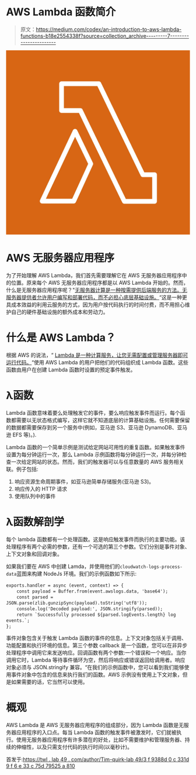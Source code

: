 # AWS Lambda 函数简介

> 原文：<https://medium.com/codex/an-introduction-to-aws-lambda-functions-b18e2554338f?source=collection_archive---------7----------------------->

![](img/e5f92701fbd99641abbf1ca106f56968.png)

# AWS 无服务器应用程序

为了开始理解 AWS Lambda，我们首先需要理解它在 AWS 无服务器应用程序中的位置。原来每个 AWS 无服务器应用程序都是以 AWS Lambda 开始的。然而，什么是无服务器应用程序呢？"[无服务器计算是一种按需提供后端服务的方法。无服务器提供者允许用户编写和部署代码，而不必担心底层基础设施。](https://www.cloudflare.com/learning/serverless/what-is-serverless/)“这是一种更具成本效益的利用云服务的方式，因为用户按代码执行的时间付费，而不用担心维护自己的硬件基础设施的额外成本和劳动力。

# 什么是 AWS Lambda？

根据 AWS 的说法，“ [Lambda 是一种计算服务，让您无需配置或管理服务器即可运行代码。](https://docs.aws.amazon.com/lambda/latest/dg/welcome.html)“使用 AWS Lambda 的用户把他们的代码组织成 Lambda 函数。这些函数由用户在创建 Lambda 函数时设置的预定事件触发。

# λ函数

Lambda 函数意味着要么处理触发它的事件，要么响应触发事件而运行。每个函数都需要以无状态格式编写，这样它就不知道底层的计算基础设施。任何需要保留的数据都需要保存到另一个服务中(例如，亚马逊 S3、亚马逊 DynamoDB、亚马逊 EFS 等)。).

Lambda 函数的一个简单示例是测试给定网站可用性的重复函数。如果触发事件设置为每分钟运行一次，那么 Lambda 示例函数将每分钟运行一次，并每分钟检查一次给定网站的状态。然而，我们的触发器可以与任意数量的 AWS 服务相关联。例子包括:

1.  响应资源生命周期事件，如亚马逊简单存储服务(亚马逊 S3)。
2.  响应传入的 HTTP 请求
3.  使用队列中的事件

# λ函数解剖学

每个 lambda 函数都有一个处理函数。这是响应触发事件而执行的主要功能。该处理程序有两个必需的参数，还有一个可选的第三个参数。它们分别是事件对象、上下文对象和回调对象。

如果我们要在 AWS 中创建 Lamda，并使用他们的`cloudwatch-logs-process-data`蓝图来构建 NodeJs 环境。我们的示例函数如下所示:

```
exports.handler = async (event, context) => {
    const payload = Buffer.from(event.awslogs.data, 'base64');
    const parsed = JSON.parse(zlib.gunzipSync(payload).toString('utf8'));
    console.log('Decoded payload:', JSON.stringify(parsed));
    return `Successfully processed ${parsed.logEvents.length} log events.`;
};
```

事件对象包含关于触发 Lambda 函数的事件的信息。上下文对象包括关于调用、功能配置和执行环境的信息。第三个参数 callback 是一个函数，您可以在非异步处理程序中调用它来发送响应。回调函数有两个参数:一个错误和一个响应。当你调用它时，Lambda 等待事件循环为空，然后将响应或错误返回给调用者。响应对象必须与 JSON.stringify 兼容。“在我们的示例函数中，您可以看到我们能够使用事件对象中包含的信息来执行我们的函数。AWS 示例没有使用上下文对象，但是如果需要的话，它当然可以使用。

# 概观

AWS Lambda 是 AWS 无服务器应用程序的组成部分，因为 Lambda 函数是无服务器应用程序的入口点。每当 Lambda 函数的触发事件被激发时，它们就被执行。使用无服务器应用程序有许多潜在的好处，比如不需要维护和管理服务器、持续的伸缩性，以及只需支付代码的执行时间(以毫秒计)。

首发于:[https://twl . lab 49 . com/author/Tim-quirk-lab 49/3 f 9388d 0 c 331d 9 f 6 e 33 c 75d 79525 a 810](https://twl.lab49.com/author/tim-quirk-lab49/3f9388d0c331d9f6e33c75d79525a810)